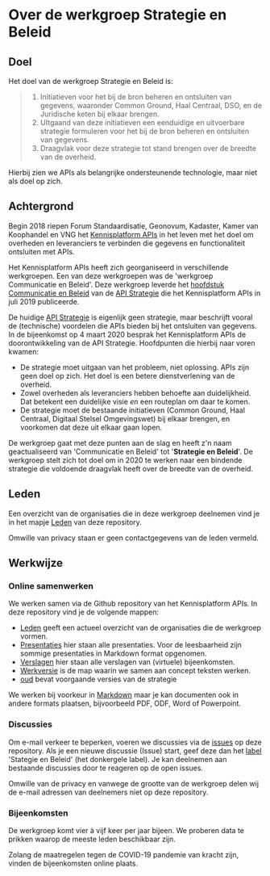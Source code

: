 # Over de werkgroep Strategie en Beleid

## Doel
Het doel van de werkgroep Strategie en Beleid is:

> 1. Initiatieven voor het bij de bron beheren en ontsluiten van gegevens, waaronder Common Ground, Haal Centraal, DSO, en de Juridische keten bij elkaar brengen. 
> 2. UItgaand van deze initiatieven een eenduidige en uitvoerbare strategie formuleren voor het bij de bron beheren en ontsluiten van gegevens.
> 3. Draagvlak voor deze strategie  tot stand brengen over de breedte van de overheid.

Hierbij zien we APIs als belangrijke ondersteunende technologie, maar niet als doel op zich.

## Achtergrond

Begin 2018 riepen Forum Standaardisatie, Geonovum, Kadaster, Kamer van Koophandel en VNG het [Kennisplatform APIs](https://github.com/Geonovum/KP-APIs-Stuurgroep/blob/master/Overige%20stukken/Memo%20opstarten%20werkgroepen%200_9.docx) in het leven met het doel om overheden en leveranciers te verbinden die gegevens en functionaliteit ontsluiten met APIs. 

Het Kennisplatform APIs heeft zich georganiseerd in verschillende werkgroepen. Een van deze werkgroepen was de 'werkgroep Communicatie en Beleid'. Deze werkgroep leverde het [hoofdstuk Communicatie en Beleid](https://docs.geostandaarden.nl/api/API-Strategie/#communicatie-en-beleid) van de [API Strategie](https://docs.geostandaarden.nl/api/API-Strategie/) die het Kennisplatform APIs in juli 2019 publiceerde.

De huidige [API Strategie](https://docs.geostandaarden.nl/api/API-Strategie/) is eigenlijk geen strategie, maar beschrijft vooral de (technische) voordelen die APIs bieden bij het ontsluiten van gegevens. In de bijeenkomst op 4 maart 2020 besprak het Kennisplatform APIs de doorontwikkeling van de API Strategie. Hoofdpunten die hierbij naar voren kwamen:
-   De strategie moet uitgaan van het probleem, niet oplossing. APIs zijn geen doel op zich. Het doel is een betere dienstverlening van de overheid. 
-   Zowel overheden als leveranciers hebben behoefte aan duidelijkheid. Dat betekent een duidelijke visie *en* een routeplan om daar te komen.
- De strategie moet de bestaande initiatieven (Common Ground, Haal Centraal, Digitaal Stelsel Omgevingswet) bij elkaar brengen, en voorkomen dat deze uit elkaar gaan lopen.

De werkgroep gaat met deze punten aan de slag en heeft z'n naam geactualiseerd van 'Communicatie en Beleid' tot '**Strategie en Beleid**'. De werkgroep stelt zich tot doel om in 2020 te werken naar een bindende strategie die voldoende draagvlak heeft over de breedte van de overheid.

## Leden
Een overzicht van de organisaties die in deze werkgroep deelnemen vind je in het mapje [Leden](https://github.com/Geonovum/KP-APIs/blob/master/Werkgroep%20Strategie%20en%20Beleid/Leden/leden-werkgroep-strategie-en-beleid-20200709.md) van deze repository.

Omwille van privacy staan er geen contactgegevens van de leden vermeld.

## Werkwijze

### Online samenwerken
We werken samen via de Github repository van het Kennisplatform APIs. In deze repository vind je de volgende mappen:

- [Leden](https://github.com/Geonovum/KP-APIs/tree/master/Werkgroep%20Strategie%20en%20Beleid/Leden) geeft een actueel overzicht van de organisaties die de werkgroep vormen.
- [Presentaties](https://github.com/Geonovum/KP-APIs/tree/master/Werkgroep%20Strategie%20en%20Beleid/Presentaties) hier staan alle presentaties. Voor de leesbaarheid zijn sommige presentaties in Markdown format opgenomen.
- [Verslagen](https://github.com/Geonovum/KP-APIs/tree/master/Werkgroep%20Strategie%20en%20Beleid/Verslagen) hier staan alle verslagen van (virtuele) bijeenkomsten. 
- [Werkversie](https://github.com/Geonovum/KP-APIs/tree/master/Werkgroep%20Strategie%20en%20Beleid/Werkversie) is de map waarin  we samen aan concept teksten werken. 
- [oud](https://github.com/Geonovum/KP-APIs/tree/master/Werkgroep%20Strategie%20en%20Beleid/oud) bevat voorgaande versies van de strategie

We werken bij voorkeur in [Markdown](https://nl.wikipedia.org/wiki/Markdown) maar je kan documenten ook in andere formats plaatsen, bijvoorbeeld PDF, ODF, Word of Powerpoint.

### Discussies

Om e-mail verkeer te beperken, voeren we discussies via de [issues](https://github.com/Geonovum/KP-APIs/issues) op deze repository. Als je een nieuwe discussie (Issue) start, geef deze dan het [label](https://github.com/Geonovum/KP-APIs/labels) 'Stategie en Beleid' (het donkergele label). Je kan deelnemen aan bestaande discussies door te reageren op de open issues.

Omwille van de privacy en vanwege de grootte van de werkgroep delen wij de e-mail adressen van deelnemers niet op deze repository.

### Bijeenkomsten

De werkgroep komt vier à vijf keer per jaar bijeen. We proberen data te prikken waarop de meeste leden beschikbaar zijn.

Zolang de maatregelen tegen de COVID-19 pandemie van kracht zijn, vinden de bijeenkomsten online plaats.
